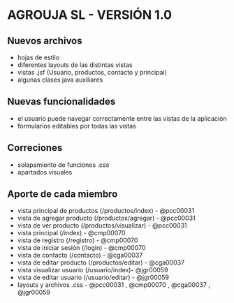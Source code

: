 # AGROUJA SL - VERSIÓN 1.0

## Nuevos archivos

- hojas de estilo
- diferentes layouts de las distintas vistas
- vistas .jsf (Usuario, productos, contacto y principal)
- algunas clases java auxiliares

## Nuevas funcionalidades

- el usuario puede navegar correctamente entre las vistas de la aplicación
- formularios editables por todas las vistas

## Correciones

- solapamiento de funciones .css
- apartados visuales 

## Aporte de cada miembro

- vista principal de productos (/productos/index) - @pcc00031
- vista de agregar producto (/productos/agregar) - @pcc00031
- vista de ver producto (/productos/visualizar) - @pcc00031
- vista principal (/index) - @cmp00070
- vista de registro (/registro) - @cmp00070
- vista de iniciar sesión (/login) - @cmp00070
- vista de contacto (/contacto) - @cga00037
- vista de editar producto (/productos/editar) - @cga00037
- vista visualizar usuario (/usuario/index)- @jgr00059
- vista de editar usuario (/usuario/editar) - @jgr00059
- layouts y archivos .css - @pcc00031 , @cmp00070 , @cga00037 , @jgr00059